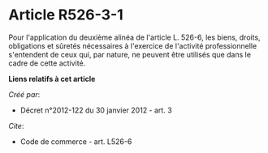 # Article R526-3-1

Pour l'application du deuxième alinéa de l'article L. 526-6, les biens, droits, obligations et sûretés nécessaires à
l'exercice de l'activité professionnelle s'entendent de ceux qui, par nature, ne peuvent être utilisés que dans le cadre de
cette activité.

**Liens relatifs à cet article**

_Créé par_:

  - Décret n°2012-122 du 30 janvier 2012 - art. 3

_Cite_:

  - Code de commerce - art. L526-6
